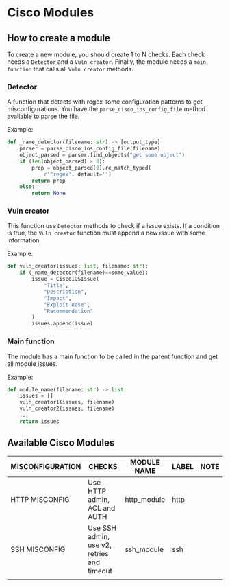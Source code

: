 # Cisco Modules

## How to create a module

To create a new module, you should create 1 to N checks. Each check needs a `Detector` and a `Vuln creator`. Finally, the module needs a `main function` that calls all `Vuln creator` methods.

### Detector

A function that detects with regex some configuration patterns to get misconfigurations. You have the `parse_cisco_ios_config_file` method available to parse the file.

Example: 

```python
def _name_detector(filename: str) -> [output_type]:
    parser = parse_cisco_ios_config_file(filename)
    object_parsed = parser.find_objects("get some object")
    if (len(object_parsed) > 0):
        prop = object_parsed[0].re_match_typed(
            r'^regex', default='')
        return prop
    else:
        return None
```

### Vuln creator

This function use `Detector` methods to check if a issue exists. If a condition is true, the `Vuln creator` function must append a new issue with some information.

Example:

```python
def vuln_creator(issues: list, filename: str):
    if (_name_detector(filename)==some_value):
        issue = CiscoIOSIssue(
            "Title",
            "Description",
            "Impact",
            "Exploit ease",
            "Recommendation"
        )
        issues.append(issue)
```

### Main function

The module has a main function to be called in the parent function and get all module issues.

Example: 

```python
def module_name(filename: str) -> list:
    issues = []
    vuln_creator1(issues, filename)
    vuln_creator2(issues, filename)
    ...
    return issues
```

## Available Cisco Modules

| MISCONFIGURATION | CHECKS                                      | MODULE NAME  | LABEL  | NOTE  |
|------------------|---------------------------------------------|--------------|--------|-------|
| HTTP MISCONFIG   | Use HTTP admin, ACL and AUTH                | http_module  | http   |       |
| SSH MISCONFIG    | Use SSH admin, use v2, retries and timeout  | ssh_module   | ssh    |       |
|                  |                                             |              |        |       |